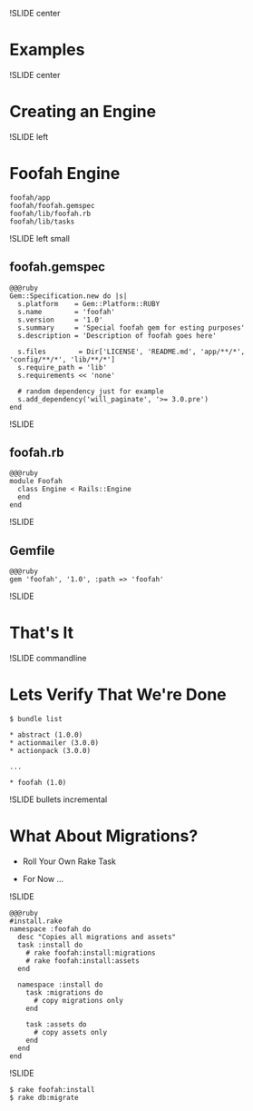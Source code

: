 !SLIDE center

# Examples #

!SLIDE center

# Creating an Engine


!SLIDE left

# Foofah Engine

    foofah/app
    foofah/foofah.gemspec
    foofah/lib/foofah.rb
    foofah/lib/tasks

!SLIDE left small

## foofah.gemspec ##

    @@@ruby
    Gem::Specification.new do |s|
      s.platform    = Gem::Platform::RUBY
      s.name        = 'foofah'
      s.version     = '1.0'
      s.summary     = 'Special foofah gem for esting purposes'
      s.description = 'Description of foofah goes here'

      s.files        = Dir['LICENSE', 'README.md', 'app/**/*', 'config/**/*', 'lib/**/*']
      s.require_path = 'lib'
      s.requirements << 'none'

      # random dependency just for example
      s.add_dependency('will_paginate', '>= 3.0.pre')
    end

!SLIDE

## foofah.rb ##

    @@@ruby
    module Foofah
      class Engine < Rails::Engine
      end
    end

!SLIDE

## Gemfile ##

    @@@ruby
    gem 'foofah', '1.0', :path => 'foofah'

!SLIDE

# That's It #

!SLIDE commandline

# Lets Verify That We're Done #

    $ bundle list

    * abstract (1.0.0)
    * actionmailer (3.0.0)
    * actionpack (3.0.0)

    ...

    * foofah (1.0)

!SLIDE bullets incremental

# What About Migrations?

* Roll Your Own Rake Task

* For Now ...

!SLIDE

    @@@ruby
    #install.rake
    namespace :foofah do
      desc "Copies all migrations and assets"
      task :install do
        # rake foofah:install:migrations
        # rake foofah:install:assets
      end

      namespace :install do
        task :migrations do
          # copy migrations only
        end

        task :assets do
          # copy assets only
        end
      end
    end

!SLIDE

    $ rake foofah:install
    $ rake db:migrate

